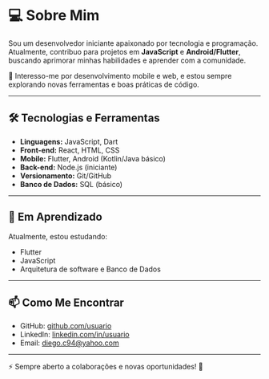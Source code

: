 # 💻 Sobre Mim  
Sou um desenvolvedor iniciante apaixonado por tecnologia e programação. Atualmente, contribuo para projetos em **JavaScript** e **Android/Flutter**, buscando aprimorar minhas habilidades e aprender com a comunidade.  

🚀 Interesso-me por desenvolvimento mobile e web, e estou sempre explorando novas ferramentas e boas práticas de código.  

---

## 🛠️ Tecnologias e Ferramentas  
- **Linguagens:** JavaScript, Dart  
- **Front-end:** React, HTML, CSS  
- **Mobile:** Flutter, Android (Kotlin/Java básico)  
- **Back-end:** Node.js (iniciante)  
- **Versionamento:** Git/GitHub  
- **Banco de Dados:** SQL (básico)  

---

## 🌱 Em Aprendizado  
Atualmente, estou estudando:  
- Flutter
- JavaScript
- Arquitetura de software e Banco de Dados

---

## 📫 Como Me Encontrar  
- GitHub: [github.com/usuario](https://github.com/DiegoYCosta)
- LinkedIn: [linkedin.com/in/usuario](https://linkedin.com/in/diegoc94/)
- Email: diego.c94@yahoo.com

---

⚡ Sempre aberto a colaborações e novas oportunidades! 🚀  
